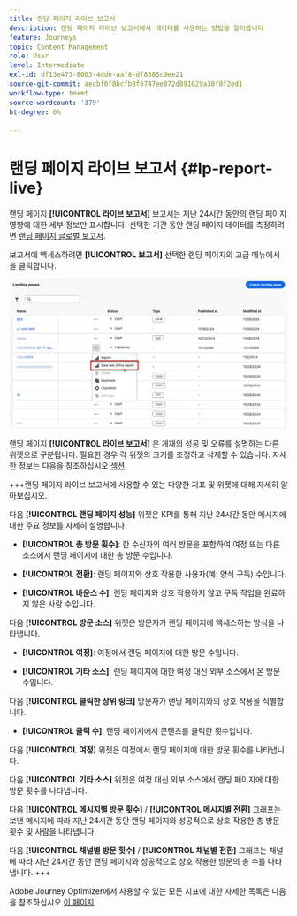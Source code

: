 ```yaml
---
title: 랜딩 페이지 라이브 보고서
description: 랜딩 페이지 라이브 보고서에서 데이터를 사용하는 방법을 알아봅니다
feature: Journeys
topic: Content Management
role: User
level: Intermediate
exl-id: df13e473-8003-4dde-aaf8-df8385c9ee21
source-git-commit: aecbf0f8bcfb8f6747ee072d891029a38f8f2ed1
workflow-type: tm+mt
source-wordcount: '379'
ht-degree: 0%

---
```


# 랜딩 페이지 라이브 보고서 {#lp-report-live}

랜딩 페이지 **[!UICONTROL 라이브 보고서]** 보고서는 지난 24시간 동안의 랜딩 페이지 영향에 대한 세부 정보만 표시합니다. 선택한 기간 동안 랜딩 페이지 데이터를 측정하려면 [랜딩 페이지 글로벌 보고서](lp-report-global.md).

보고서에 액세스하려면 **[!UICONTROL 보고서]** 선택한 랜딩 페이지의 고급 메뉴에서 을 클릭합니다.

![](assets/landing_page_report.png)

랜딩 페이지 **[!UICONTROL 라이브 보고서]** 은 게재의 성공 및 오류를 설명하는 다른 위젯으로 구분됩니다. 필요한 경우 각 위젯의 크기를 조정하고 삭제할 수 있습니다. 자세한 정보는 다음을 참조하십시오 [섹션](live-report.md).

+++랜딩 페이지 라이브 보고서에 사용할 수 있는 다양한 지표 및 위젯에 대해 자세히 알아보십시오.

다음 **[!UICONTROL 랜딩 페이지 성능]** 위젯은 KPI를 통해 지난 24시간 동안 메시지에 대한 주요 정보를 자세히 설명합니다.

* **[!UICONTROL 총 방문 횟수]**: 한 수신자의 여러 방문을 포함하여 여정 또는 다른 소스에서 랜딩 페이지에 대한 총 방문 수입니다.

* **[!UICONTROL 전환]**: 랜딩 페이지와 상호 작용한 사용자(예: 양식 구독) 수입니다.

* **[!UICONTROL 바운스 수]**: 랜딩 페이지와 상호 작용하지 않고 구독 작업을 완료하지 않은 사람 수입니다.

다음 **[!UICONTROL 방문 소스]** 위젯은 방문자가 랜딩 페이지에 액세스하는 방식을 나타냅니다.

* **[!UICONTROL 여정]**: 여정에서 랜딩 페이지에 대한 방문 수입니다.

* **[!UICONTROL 기타 소스]**: 랜딩 페이지에 대한 여정 대신 외부 소스에서 온 방문 수입니다.

다음 **[!UICONTROL 클릭한 상위 링크]** 방문자가 랜딩 페이지와의 상호 작용을 식별합니다.

* **[!UICONTROL 클릭 수]**: 랜딩 페이지에서 콘텐츠를 클릭한 횟수입니다.

다음 **[!UICONTROL 여정]** 위젯은 여정에서 랜딩 페이지에 대한 방문 횟수를 나타냅니다.

다음 **[!UICONTROL 기타 소스]** 위젯은 여정 대신 외부 소스에서 랜딩 페이지에 대한 방문 횟수를 나타냅니다.

다음 **[!UICONTROL 메시지별 방문 횟수]** / **[!UICONTROL 메시지별 전환]** 그래프는 보낸 메시지에 따라 지난 24시간 동안 랜딩 페이지와 성공적으로 상호 작용한 총 방문 횟수 및 사람을 나타냅니다.

다음 **[!UICONTROL 채널별 방문 횟수]** / **[!UICONTROL 채널별 전환]** 그래프는 채널에 따라 지난 24시간 동안 랜딩 페이지와 성공적으로 상호 작용한 방문의 총 수를 나타냅니다.
+++

Adobe Journey Optimizer에서 사용할 수 있는 모든 지표에 대한 자세한 목록은 다음을 참조하십시오 [이 페이지](live-report.md#list-of-components-live).
